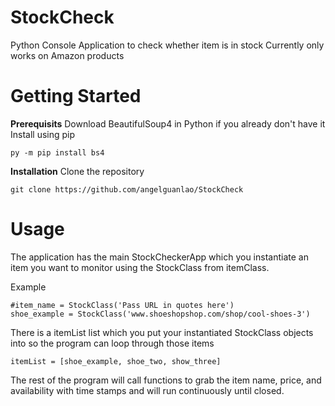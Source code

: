 # StockCheck
Python Console Application to check whether item is in stock
Currently only works on Amazon products

# Getting Started
**Prerequisits**
Download BeautifulSoup4 in Python if you already don't have it
Install using pip
```
py -m pip install bs4
```

**Installation**
Clone the repository
```
git clone https://github.com/angelguanlao/StockCheck
```

# Usage
The application has the main StockCheckerApp which you instantiate an item you want to monitor using the StockClass from itemClass.

Example
```
#item_name = StockClass('Pass URL in quotes here')
shoe_example = StockClass('www.shoeshopshop.com/shop/cool-shoes-3')
```
There is a itemList list which you put your instantiated StockClass objects into so the program can loop through those items
```
itemList = [shoe_example, shoe_two, show_three]
```
The rest of the program will call functions to grab the item name, price, and availability with time stamps and will run continuously until closed.
